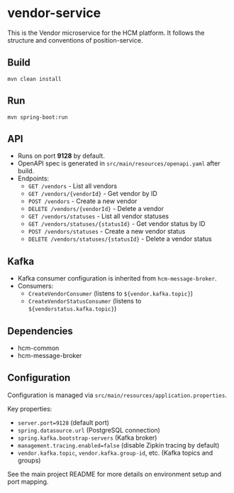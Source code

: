 # vendor-service

This is the Vendor microservice for the HCM platform. It follows the structure and conventions of position-service.

## Build

```
mvn clean install
```

## Run

```
mvn spring-boot:run
```

## API

- Runs on port **9128** by default.
- OpenAPI spec is generated in `src/main/resources/openapi.yaml` after build.
- Endpoints:
  - `GET /vendors` - List all vendors
  - `GET /vendors/{vendorId}` - Get vendor by ID
  - `POST /vendors` - Create a new vendor
  - `DELETE /vendors/{vendorId}` - Delete a vendor
  - `GET /vendors/statuses` - List all vendor statuses
  - `GET /vendors/statuses/{statusId}` - Get vendor status by ID
  - `POST /vendors/statuses` - Create a new vendor status
  - `DELETE /vendors/statuses/{statusId}` - Delete a vendor status

## Kafka

- Kafka consumer configuration is inherited from `hcm-message-broker`.
- Consumers:
  - `CreateVendorConsumer` (listens to `${vendor.kafka.topic}`)
  - `CreateVendorStatusConsumer` (listens to `${vendorstatus.kafka.topic}`)

## Dependencies
- hcm-common
- hcm-message-broker

## Configuration

Configuration is managed via `src/main/resources/application.properties`.

Key properties:
- `server.port=9128` (default port)
- `spring.datasource.url` (PostgreSQL connection)
- `spring.kafka.bootstrap-servers` (Kafka broker)
- `management.tracing.enabled=false` (disable Zipkin tracing by default)
- `vendor.kafka.topic`, `vendor.kafka.group-id`, etc. (Kafka topics and groups)

See the main project README for more details on environment setup and port mapping. 